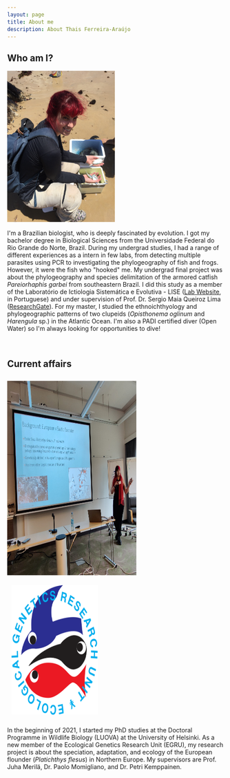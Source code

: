 ```yaml
---
layout: page
title: About me
description: About Thais Ferreira-Araújo
---
```



## Who am I?

<img src="../assets/profile1.jpg" width="250" height="350">


I'm a Brazilian biologist, who is deeply fascinated by evolution. I got my bachelor degree in Biological Sciences from the Universidade Federal do Rio Grande do Norte, Brazil. During my undergrad studies, I had a range of different experiences as a intern in few labs, from detecting multiple parasites using PCR to investigating the phylogeography of fish and frogs. However, it were the fish who "hooked" me. My undergrad final project was about the phylogeography and species delimitation of the armored catfish *Pareiorhaphis garbei* from southeastern Brazil. I did this study as a member of the Laboratório de Ictiologia Sistemática e Evolutiva - LISE ([Lab Website](https://sites.google.com/view/liseufrn), in Portuguese) and under supervision of Prof. Dr. Sergio Maia Queiroz Lima ([ResearchGate](https://www.researchgate.net/profile/Sergio_Lima7)). For my master, I studied the ethnoichthyology and phylogeographic patterns of two clupeids (*Opisthonema oglinum* and *Harengula* sp.) in the Atlantic Ocean. I'm also a PADI certified diver (Open Water) so I'm always looking for opportunities to dive!

<br>

## Current affairs

<img src="../assets/present.jpg" width="300" height="450" style="margin: 10px 10px 10px 0px;"> <img src="../assets/EGRU.png" width="200" height="300" style="margin: 10px 10px 10px 10px;">


In the beginning of 2021, I started my PhD studies at the Doctoral Programme in Wildlife Biology (LUOVA) at the University of Helsinki. As a new member of the Ecological Genetics Research Unit (EGRU), my research project is about the speciation, adaptation, and ecology of the European flounder (*Platichthys flesus*) in Northern Europe. My supervisors are Prof. Juha Merilä, Dr. Paolo Momigliano, and Dr. Petri Kemppainen.
